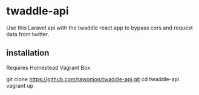 # twaddle-api

Use this Laravel api with the twaddle react app to bypass cors and request data from twitter.

## installation

Requires Homestead Vagrant Box

git clone https://github.com/rawonjon/twaddle-api.git
cd twaddle-api
vagrant up
